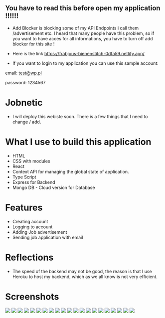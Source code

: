 ## You have to read this before open my application !!!!!!

- Add Blocker is blocking some of my API Endpoints i call them /advertisement etc. I heard that many people have this problem, so if you want to have acces for all informations, you have to turn off add blocker for this site !

- Here is the link https://frabjous-bienenstitch-0dfa59.netlify.app/

-  If you want to login to my application you can use this sample account:

email: test@wp.pl

password: 1234567


# Jobnetic

- I will deploy this webiste soon. There is a few things that I need to change / add.

# What I use to build this application

- HTML
- CSS with modules
- React
- Context API for managing the global state of application.
- Type Script
- Express for Backend
- Mongo DB - Cloud version for Database



# Features
- Creating account
- Logging to account
- Adding Job advertisement
- Sending job application with email

# Reflections

- The speed of the backend may not be good, the reason is that I use Heroku to host my backend, which as we all know is not very efficient.

# Screenshots

<img src='./src/images/img1.png'/>
<img src='./src/images/img2.png'/>
<img src='./src/images/img3.png'/>
<img src='./src/images/img4.png'/>
<img src='./src/images/img5.png'/>
<img src='./src/images/img6.png'/>
<img src='./src/images/img7.png'/>
<img src='./src/images/img8.png'/>
<img src='./src/images/img9.png'/>
<img src='./src/images/img10.png'/>
<img src='./src/images/img11.png'/>
<img src='./src/images/img12.png'/>
<img src='./src/images/img13.png'/>
<img src='./src/images/img14.png'/>
<img src='./src/images/img15.png'/>
<img src='./src/images/img16.png'/>
<img src='./src/images/img17.png'/>
<img src='./src/images/img18.png'/>
<img src='./src/images/img19.png'/>
<img src='./src/images/img20.png'/>
<img src='./src/images/img21.png'/>
